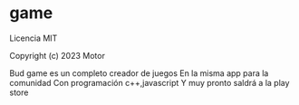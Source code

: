 # game
Licencia MIT

Copyright (c) 2023 Motor

Bud game es un completo creador de juegos
En la misma app para la comunidad
Con programación c++,javascript
Y muy pronto saldrá a la play store 
